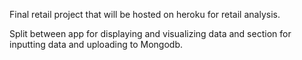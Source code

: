 Final retail project that will be hosted on heroku for retail analysis.

Split between app for displaying and visualizing data and section for inputting data and uploading to Mongodb.

